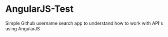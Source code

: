 # AngularJS-Test
Simple Github username search app to understand how to work with API's using AngularJS
